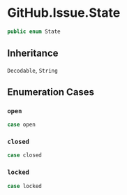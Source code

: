 # GitHub.Issue.State

``` swift
public enum State
```

## Inheritance

`Decodable`, `String`

## Enumeration Cases

### `open`

``` swift
case open
```

### `closed`

``` swift
case closed
```

### `locked`

``` swift
case locked
```
